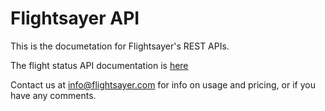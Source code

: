 # Flightsayer API

This is the documetation for Flightsayer's REST APIs. 

The flight status API documentation is [here](flight_status.md)

Contact us at info@flightsayer.com for info on usage and pricing, or if you have any comments.